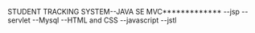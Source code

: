 STUDENT TRACKING SYSTEM--JAVA SE MVC*************
--jsp
--servlet
--Mysql
--HTML and CSS 
--javascript
--jstl
